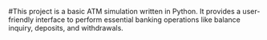 #This project is a basic ATM simulation written in Python. It provides a user-friendly interface to perform essential banking operations like balance inquiry, deposits, and withdrawals.

